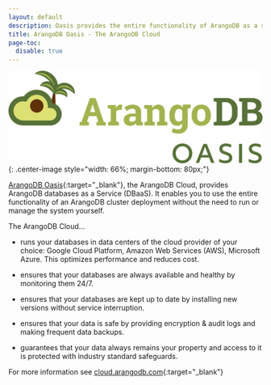 ```yaml
---
layout: default
description: Oasis provides the entire functionality of ArangoDB as a service, without the need to run or manage databases yourself.
title: ArangoDB Oasis - The ArangoDB Cloud
page-toc:
  disable: true
---
```

![ArangoDB Oasis Logo](../images/arangodb-oasis-logo-right.svg){: .center-image style="width: 66%; margin-bottom: 80px;"}

[ArangoDB Oasis](https://cloud.arangodb.com/){:target="_blank"},
the ArangoDB Cloud, provides ArangoDB databases as a Service (DBaaS).
It enables you to use the entire functionality of an ArangoDB cluster
deployment without the need to run or manage the system yourself.

The ArangoDB Cloud...

- runs your databases in data centers of the cloud provider
  of your choice: Google Cloud Platform, Amazon Web Services (AWS),
  Microsoft Azure. This optimizes performance and reduces cost.

- ensures that your databases are always available and
  healthy by monitoring them 24/7.

- ensures that your databases are kept up to date by
  installing new versions without service interruption.

- ensures that your data is safe by providing encryption &
  audit logs and making frequent data backups.

- guarantees that your data always remains your property and
  access to it is protected with industry standard safeguards.

For more information see
[cloud.arangodb.com](https://cloud.arangodb.com/){:target="_blank"}
